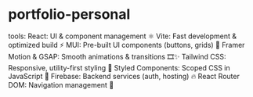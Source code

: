 # portfolio-personal
tools:
React: UI & component management ⚛️
Vite: Fast development & optimized build ⚡
MUI: Pre-built UI components (buttons, grids) 📱
Framer Motion & GSAP: Smooth animations & transitions 🎞️✨
Tailwind CSS: Responsive, utility-first styling 🧩
Styled Components: Scoped CSS in JavaScript 🎨
Firebase: Backend services (auth, hosting) 🔥
React Router DOM: Navigation management 🧭
